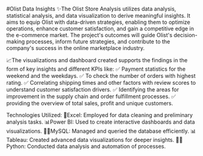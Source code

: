 #Olist Data Insights
✨The Olist Store Analysis utilizes data analysis, statistical analysis, and data visualization to derive meaningful insights. It aims to equip Olist with data-driven strategies, enabling them to optimize operations, enhance customer satisfaction, and gain a competitive edge in the e-commerce market. The project's outcomes will guide Olist's decision-making processes, inform future strategies, and contribute to the company's success in the online marketplace industry.

📈The visualizations and dashboard created supports the findings in the form of key insights and different KPIs like: 
✅ Payment statistics for the weekend and the weekdays.
✅ To check the number of orders with highest rating.
✅ Correlating shipping times and other factors with review scores to understand customer satisfaction drivers.
✅ Identifying the areas for improvement in the supply chain and order fulfillment processes.
✅ providing the overview of total sales, profit and unique customers.

Technologies Utilized:
📝Excel: Employed for data cleaning and preliminary analysis tasks.
📊Power BI: Used to create interactive dashboards and data visualizations.
👩‍💻MySQL: Managed and queried the database efficiently.
📊Tableau: Created advanced data visualizations for deeper insights.
👩‍💻Python: Conducted data analysis and automation of processes.
